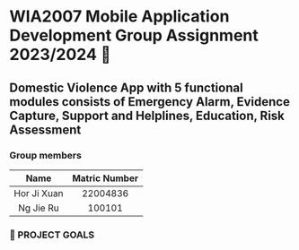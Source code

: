 # WIA2007 Mobile Application Development Group Assignment 2023/2024 📱
## Domestic Violence App with 5 functional modules consists of Emergency Alarm, Evidence Capture, Support and Helplines, Education, Risk Assessment

### Group members
| Name        | Matric Number | 
| :---:       | :---:         | 
| Hor Ji Xuan            | 22004836| 
| Ng Jie Ru |100101

### 🎯 PROJECT GOALS

